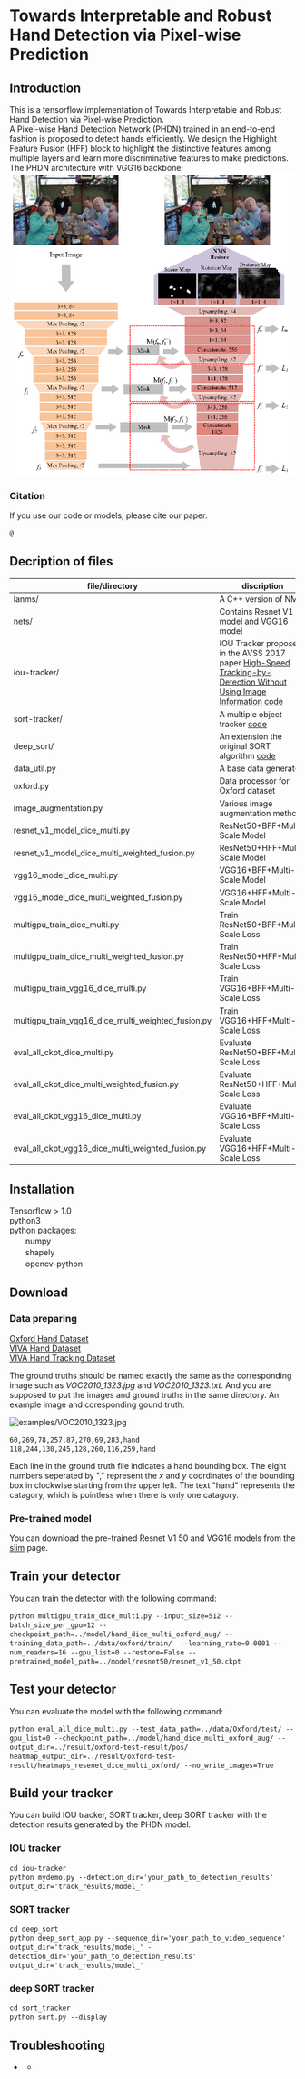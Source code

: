 Towards Interpretable and Robust Hand Detection via Pixel-wise Prediction
=====
Introduction
-----
This is a tensorflow implementation of Towards Interpretable and Robust Hand Detection via Pixel-wise Prediction.  
A Pixel-wise Hand Detection Network (PHDN) trained in an end-to-end fashion is proposed to detect hands efficiently. We design the Highlight Feature Fusion (HFF) block to highlight the distinctive features among multiple layers and learn more discriminative features to make predictions. The PHDN architecture with VGG16 backbone: ![arch](images/arch.png)

### Citation
If you use our code or models, please cite our paper.  

    @

Decription of files
-----
|file/directory|discription|
|--------|--------|
|lanms/                |A C++ version of NMS|
|nets/                 |Contains Resnet V1 model and VGG16 model|
|iou-tracker/          |IOU Tracker proposed in the AVSS 2017 paper [High-Speed Tracking-by-Detection Without Using Image Information](http://elvera.nue.tu-berlin.de/files/1517Bochinski2017.pdf) [code](https://github.com/bochinski/iou-tracker/)|
|sort-tracker/         |A multiple object tracker [code](https://github.com/abewley/sort)|
|deep_sort/            |An extension the original SORT algorithm [code](https://github.com/nwojke/deep_sort)|
|data_util.py          |A base data generator|
|oxford.py　　　　　    |Data processor for Oxford dataset|
|image_augmentation.py |Various image augmentation methods|
|resnet_v1_model_dice_multi.py                        |ResNet50+BFF+Multi-Scale Model|
|resnet_v1_model_dice_multi_weighted_fusion.py        |ResNet50+HFF+Multi-Scale Model|
|vgg16_model_dice_multi.py                            |VGG16+BFF+Multi-Scale Model|
|vgg16_model_dice_multi_weighted_fusion.py            |VGG16+HFF+Multi-Scale Model|
|multigpu_train_dice_multi.py                         |Train ResNet50+BFF+Multi-Scale Loss|
|multigpu_train_dice_multi_weighted_fusion.py         |Train ResNet50+HFF+Multi-Scale Loss|
|multigpu_train_vgg16_dice_multi.py                   |Train VGG16+BFF+Multi-Scale Loss|
|multigpu_train_vgg16_dice_multi_weighted_fusion.py   |Train VGG16+HFF+Multi-Scale Loss|
|eval_all_ckpt_dice_multi.py                          |Evaluate ResNet50+BFF+Multi-Scale Loss|
|eval_all_ckpt_dice_multi_weighted_fusion.py          |Evaluate ResNet50+HFF+Multi-Scale Loss|
|eval_all_ckpt_vgg16_dice_multi.py                    |Evaluate VGG16+BFF+Multi-Scale Loss|
|eval_all_ckpt_vgg16_dice_multi_weighted_fusion.py    |Evaluate VGG16+HFF+Multi-Scale Loss|

Installation
------
Tensorflow > 1.0  
python3  
python packages:  
　　numpy  
　　shapely  
　　opencv-python   

Download
-----
### Data preparing  

[Oxford Hand Dataset](http://www.robots.ox.ac.uk/~vgg/data/hands)  
[VIVA Hand Dataset](http://cvrr.ucsd.edu/vivachallenge/index.php/hands/hand-detection)  
[VIVA Hand Tracking Dataset](http://cvrr.ucsd.edu/vivachallenge/index.php/hands/hand-tracking)

The ground truths should be named exactly the same as the corresponding image such as *VOC2010_1323.jpg* and *VOC2010_1323.txt*. And you are supposed to put the images and ground truths in the same directory. An example image and coresponding gound truth:  

![examples/VOC2010_1323.jpg](examples/VOC2010_1323.jpg)  

    60,269,78,257,87,270,69,283,hand
    118,244,130,245,128,260,116,259,hand
Each line in the ground truth file indicates a hand bounding box. The eight numbers seperated by "," represent the *x* and *y* coordinates of the bounding box in clockwise starting from the upper left. The text "hand" represents the catagory, which is pointless when there is only one catagory.  

### Pre-trained model  

You can download the pre-trained Resnet V1 50 and VGG16 models from the [slim](https://github.com/tensorflow/models/tree/master/research/slim) page.  

Train your detector
-----
You can train the detector with the following command:  

    python multigpu_train_dice_multi.py --input_size=512 --batch_size_per_gpu=12 --checkpoint_path=../model/hand_dice_multi_oxford_aug/ --training_data_path=../data/oxford/train/  --learning_rate=0.0001 --num_readers=16 --gpu_list=0 --restore=False --pretrained_model_path=../model/resnet50/resnet_v1_50.ckpt

Test your detector
-----
You can evaluate the model with the following command:  

    python eval_all_dice_multi.py --test_data_path=../data/Oxford/test/ --gpu_list=0 --checkpoint_path=../model/hand_dice_multi_oxford_aug/ --output_dir=../result/oxford-test-result/pos/ heatmap_output_dir=../result/oxford-test-result/heatmaps_resenet_dice_multi_oxford/ --no_write_images=True

Build your tracker
-----
You can build IOU tracker, SORT tracker, deep SORT tracker with the detection results generated by the PHDN model.

### IOU tracker

    cd iou-tracker
    python mydemo.py --detection_dir='your_path_to_detection_results' output_dir='track_results/model_'

### SORT tracker

    cd deep_sort
    python deep_sort_app.py --sequence_dir='your_path_to_video_sequence' output_dir='track_results/model_' -detection_dir='your_path_to_detection_results' output_dir='track_results/model_'

### deep SORT tracker

    cd sort_tracker
    python sort.py --display

Troubleshooting
-----
* 
    * 